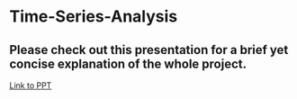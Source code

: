 # Time-Series-Analysis

## Please check out this presentation for a brief yet concise explanation of the whole project.
[Link to PPT](https://github.com/ayushraj2349/Time-Series-Analysis/blob/main/MINOR_PROJECT_PPT_Final.pdf)
